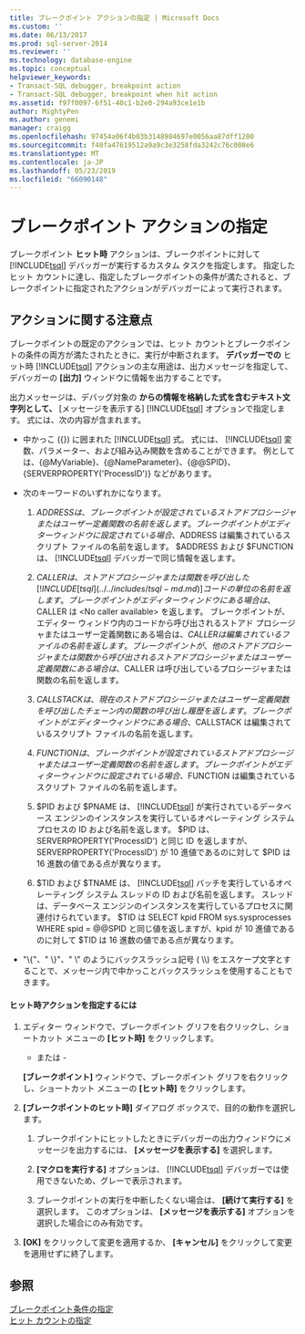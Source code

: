 ```yaml
---
title: ブレークポイント アクションの指定 | Microsoft Docs
ms.custom: ''
ms.date: 06/13/2017
ms.prod: sql-server-2014
ms.reviewer: ''
ms.technology: database-engine
ms.topic: conceptual
helpviewer_keywords:
- Transact-SQL debugger, breakpoint action
- Transact-SQL debugger, breakpoint when hit action
ms.assetid: f97f0097-6f51-40c1-b2e0-294a93ce1e1b
author: MightyPen
ms.author: genemi
manager: craigg
ms.openlocfilehash: 97454a06f4b03b3148984697e0056aa87dff1200
ms.sourcegitcommit: f40fa47619512a9a9c3e3258fda3242c76c008e6
ms.translationtype: MT
ms.contentlocale: ja-JP
ms.lasthandoff: 05/23/2019
ms.locfileid: "66090148"
---
```

# <a name="specify-a-breakpoint-action"></a>ブレークポイント アクションの指定
  ブレークポイント **ヒット時** アクションは、ブレークポイントに対して [!INCLUDE[tsql](../../includes/tsql-md.md)] デバッガーが実行するカスタム タスクを指定します。 指定したヒット カウントに達し、指定したブレークポイントの条件が満たされると、ブレークポイントに指定されたアクションがデバッガーによって実行されます。  
  
##  <a name="BKMK_ActionConsiderations"></a> アクションに関する注意点  
 ブレークポイントの既定のアクションでは、ヒット カウントとブレークポイントの条件の両方が満たされたときに、実行が中断されます。 **デバッガーでの** ヒット時 [!INCLUDE[tsql](../../includes/tsql-md.md)] アクションの主な用途は、出力メッセージを指定して、デバッガーの **[出力]** ウィンドウに情報を出力することです。  
  
 出力メッセージは、デバッグ対象の **からの情報を格納した式を含むテキスト文字列として、** [メッセージを表示する] [!INCLUDE[tsql](../../includes/tsql-md.md)] オプションで指定します。 式には、次の内容が含まれます。  
  
-   中かっこ ({}) に囲まれた [!INCLUDE[tsql](../../includes/tsql-md.md)] 式。 式には、 [!INCLUDE[tsql](../../includes/tsql-md.md)] 変数、パラメーター、および組み込み関数を含めることができます。 例としては、{@MyVariable}、{@NameParameter}、{@@SPID}、{SERVERPROPERTY('ProcessID')} などがあります。  
  
-   次のキーワードのいずれかになります。  
  
    1.  $ADDRESS は、ブレークポイントが設定されているストアド プロシージャまたはユーザー定義関数の名前を返します。 ブレークポイントがエディター ウィンドウに設定されている場合、$ADDRESS は編集されているスクリプト ファイルの名前を返します。 $ADDRESS および $FUNCTION は、 [!INCLUDE[tsql](../../includes/tsql-md.md)] デバッガーで同じ情報を返します。  
  
    2.  $CALLER は、ストアド プロシージャまたは関数を呼び出した [!INCLUDE[tsql](../../includes/tsql-md.md)] コードの単位の名前を返します。 ブレークポイントがエディター ウィンドウにある場合は、$CALLER は \<No caller available> を返します。 ブレークポイントが、エディター ウィンドウ内のコードから呼び出されるストアド プロシージャまたはユーザー定義関数にある場合は、$CALLER は編集されているファイルの名前を返します。 ブレークポイントが、他のストアド プロシージャまたは関数から呼び出されるストアド プロシージャまたはユーザー定義関数にある場合は、$CALLER は呼び出しているプロシージャまたは関数の名前を返します。  
  
    3.  $CALLSTACK は、現在のストアド プロシージャまたはユーザー定義関数を呼び出したチェーン内の関数の呼び出し履歴を返します。 ブレークポイントがエディター ウィンドウにある場合、$CALLSTACK は編集されているスクリプト ファイルの名前を返します。  
  
    4.  $FUNCTION は、ブレークポイントが設定されているストアド プロシージャまたはユーザー定義関数の名前を返します。 ブレークポイントがエディター ウィンドウに設定されている場合、$FUNCTION は編集されているスクリプト ファイルの名前を返します。  
  
    5.  $PID および $PNAME は、 [!INCLUDE[tsql](../../includes/tsql-md.md)] が実行されているデータベース エンジンのインスタンスを実行しているオペレーティング システム プロセスの ID および名前を返します。 $PID は、SERVERPROPERTY('ProcessID') と同じ ID を返しますが、SERVERPROPERTY('ProcessID') が 10 進値であるのに対して $PID は 16 進数の値である点が異なります。  
  
    6.  $TID および $TNAME は、 [!INCLUDE[tsql](../../includes/tsql-md.md)] バッチを実行しているオペレーティング システム スレッドの ID および名前を返します。 スレッドは、データベース エンジンのインスタンスを実行しているプロセスに関連付けられています。 $TID は SELECT kpid FROM sys.sysprocesses WHERE spid = @@SPID と同じ値を返しますが、kpid が 10 進値であるのに対して $TID は 16 進数の値である点が異なります。  
  
-   "\\{"、" \\}"、" \\" のようにバックスラッシュ記号 ( \\\\) をエスケープ文字とすることで、メッセージ内で中かっことバックスラッシュを使用することもできます。  
  
#### <a name="to-specify-a-when-hit-action"></a>ヒット時アクションを指定するには  
  
1.  エディター ウィンドウで、ブレークポイント グリフを右クリックし、ショートカット メニューの **[ヒット時]** をクリックします。  
  
     - または -  
  
     **[ブレークポイント]** ウィンドウで、ブレークポイント グリフを右クリックし、ショートカット メニューの **[ヒット時]** をクリックします。  
  
2.  **[ブレークポイントのヒット時]** ダイアログ ボックスで、目的の動作を選択します。  
  
    1.  ブレークポイントにヒットしたときにデバッガーの出力ウィンドウにメッセージを出力するには、 **[メッセージを表示する]** を選択します。  
  
    2.  **[マクロを実行する]** オプションは、 [!INCLUDE[tsql](../../includes/tsql-md.md)] デバッガーでは使用できないため、グレーで表示されます。  
  
    3.  ブレークポイントの実行を中断したくない場合は、 **[続けて実行する]** を選択します。 このオプションは、 **[メッセージを表示する]** オプションを選択した場合にのみ有効です。  
  
3.  **[OK]** をクリックして変更を適用するか、 **[キャンセル]** をクリックして変更を適用せずに終了します。  
  
## <a name="see-also"></a>参照  
 [ブレークポイント条件の指定](specify-a-breakpoint-condition.md)   
 [ヒット カウントの指定](specify-a-hit-count.md)  
